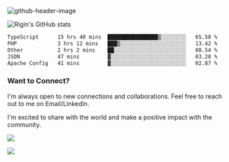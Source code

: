
![github-header-image](https://github.com/riginoommen/riginoommen/assets/3840244/889cae65-df55-4cda-86cc-bf21bf1f2e96)

![Rigin's GitHub stats](https://github-readme-stats.vercel.app/api?username=riginoommen\&show_icons=true\&show=reviews,discussions_started,discussions_answered,prs_merged,prs_merged_percentage)


<!--START_SECTION:waka-->

```txt
TypeScript      15 hrs 40 mins  ████████████████▒░░░░░░░░   65.58 %
PHP             3 hrs 12 mins   ███▒░░░░░░░░░░░░░░░░░░░░░   13.42 %
Other           2 hrs 2 mins    ██░░░░░░░░░░░░░░░░░░░░░░░   08.54 %
JSON            47 mins         ▓░░░░░░░░░░░░░░░░░░░░░░░░   03.28 %
Apache Config   41 mins         ▓░░░░░░░░░░░░░░░░░░░░░░░░   02.87 %
```

<!--END_SECTION:waka-->

### Want to Connect?

I'm always open to new connections and collaborations. Feel free to reach out to me on Email/LinkedIn.

I'm excited to share with the world and make a positive impact with the community.

![](https://komarev.com/ghpvc/?username=riginoommen)

![](https://hit.yhype.me/github/profile?user_id=3840244)
